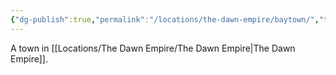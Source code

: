 ```yaml
---
{"dg-publish":true,"permalink":"/locations/the-dawn-empire/baytown/","tags":["Discovered"],"updated":"2025-03-01T21:15:53.195+00:00"}
---
```


A town in [[Locations/The Dawn Empire/The Dawn Empire\|The Dawn Empire]].